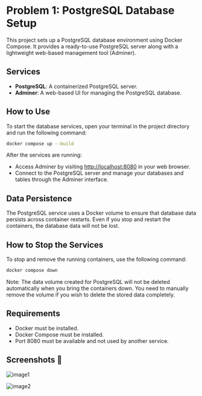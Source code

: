 # Problem 1: PostgreSQL Database Setup

This project sets up a PostgreSQL database environment using Docker Compose.
It provides a ready-to-use PostgreSQL server along with a lightweight web-based management tool (Adminer).

## Services

- **PostgreSQL**: A containerized PostgreSQL server.
- **Adminer**: A web-based UI for managing the PostgreSQL database.

## How to Use

To start the database services, open your terminal in the project directory and run the following command:

```bash
docker compose up --build
```

After the services are running:

- Access Adminer by visiting [http://localhost:8080](http://localhost:8080) in your web browser.
- Connect to the PostgreSQL server and manage your databases and tables through the Adminer interface.

## Data Persistence

The PostgreSQL service uses a Docker volume to ensure that database data persists across container restarts.
Even if you stop and restart the containers, the database data will not be lost.

## How to Stop the Services

To stop and remove the running containers, use the following command:

```bash
docker compose down
```

Note: The data volume created for PostgreSQL will not be deleted automatically when you bring the containers down.
You need to manually remove the volume if you wish to delete the stored data completely.

## Requirements

- Docker must be installed.
- Docker Compose must be installed.
- Port 8080 must be available and not used by another service.

## Screenshots 📸

![image1](https://github.com/faezehghiasi/Cloud-Assignment/blob/FaezehGhiasi/docker-assignment/FaezehGhiasi/Problem1_PostgreSQL/images/Screenshot%20from%202025-04-19%2013-25-52.png?raw=true)


![image2](https://github.com/faezehghiasi/Cloud-Assignment/blob/FaezehGhiasi/docker-assignment/FaezehGhiasi/Problem1_PostgreSQL/images/Screenshot%20from%202025-04-19%2013-28-32.png?raw=true)
